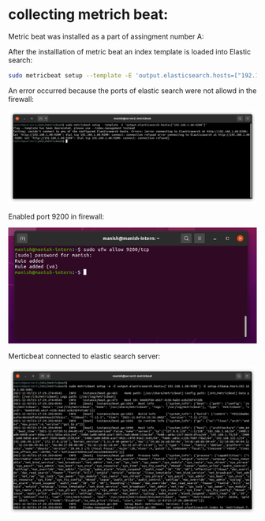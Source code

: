 # collecting metrich beat:

Metric beat was installed as a part of assingment number A:

After the installlation of metric beat an index template is loaded into Elastic search:

```bash
sudo metricbeat setup --template -E 'output.elasticsearch.hosts=["192.168.1.68:9200"]'

```

An error occurred because the ports of elastic search were not allowd in the firewall:

![error](https://github.com/LF-DevOps-Intern/6_1_elk_stack-surpriso1997/blob/main/2/screenshots/error-connecting-to-the-elastic-server-from-metricbeat.png)

Enabled port 9200 in firewall:

![firewall enabled](https://github.com/LF-DevOps-Intern/6_1_elk_stack-surpriso1997/blob/main/2/screenshots/enabled-port-9200.png)

Merticbeat connected to elastic search server:

![metric ebat connected to server](https://github.com/LF-DevOps-Intern/6_1_elk_stack-surpriso1997/blob/main/2/screenshots/metricbeat-setup.png)
